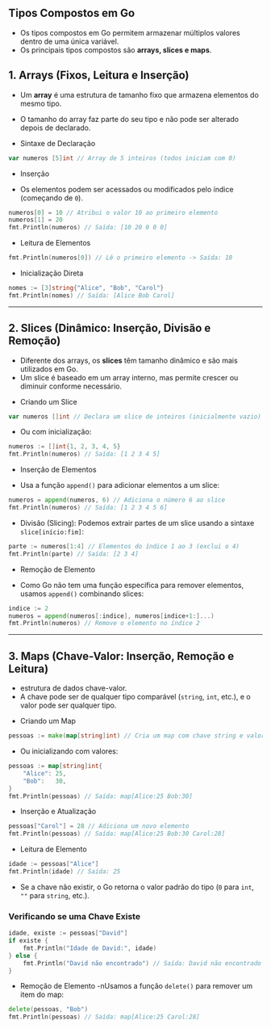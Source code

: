 ## Tipos Compostos em Go

- Os tipos compostos em Go permitem armazenar múltiplos valores dentro de uma única variável. 
- Os principais tipos compostos são **arrays, slices e maps**.

## **1. Arrays** (Fixos, Leitura e Inserção)

- Um **array** é uma estrutura de tamanho fixo que armazena elementos do mesmo tipo. 
- O tamanho do array faz parte do seu tipo e não pode ser alterado depois de declarado.

- Sintaxe de Declaração
```go
var numeros [5]int // Array de 5 inteiros (todos iniciam com 0)
```

+ Inserção 
- Os elementos podem ser acessados ou modificados pelo índice (começando de `0`).
```go
numeros[0] = 10 // Atribui o valor 10 ao primeiro elemento
numeros[1] = 20
fmt.Println(numeros) // Saída: [10 20 0 0 0]
```

+ Leitura de Elementos
```go
fmt.Println(numeros[0]) // Lê o primeiro elemento -> Saída: 10
```

+ Inicialização Direta
```go
nomes := [3]string{"Alice", "Bob", "Carol"}
fmt.Println(nomes) // Saída: [Alice Bob Carol]
```

---

## **2. Slices** (Dinâmico: Inserção, Divisão e Remoção)

- Diferente dos arrays, os **slices** têm tamanho dinâmico e são mais utilizados em Go.
- Um slice é baseado em um array interno, mas permite crescer ou diminuir conforme necessário.

+ Criando um Slice
```go
var numeros []int // Declara um slice de inteiros (inicialmente vazio)
```
- Ou com inicialização:
```go
numeros := []int{1, 2, 3, 4, 5}
fmt.Println(numeros) // Saída: [1 2 3 4 5]
```

+ Inserção de Elementos
- Usa a função `append()` para adicionar elementos a um slice:
```go
numeros = append(numeros, 6) // Adiciona o número 6 ao slice
fmt.Println(numeros) // Saída: [1 2 3 4 5 6]
```

+ Divisão (Slicing): Podemos extrair partes de um slice usando a sintaxe `slice[início:fim]`:
```go
parte := numeros[1:4] // Elementos do índice 1 ao 3 (exclui o 4)
fmt.Println(parte) // Saída: [2 3 4]
```

+ Remoção de Elemento
- Como Go não tem uma função específica para remover elementos, usamos `append()` combinando slices:
```go
indice := 2
numeros = append(numeros[:indice], numeros[indice+1:]...)
fmt.Println(numeros) // Remove o elemento no índice 2
```

---

## **3. Maps** (Chave-Valor: Inserção, Remoção e Leitura)

- estrutura de dados chave-valor. 
- A chave pode ser de qualquer tipo comparável (`string`, `int`, etc.), e o valor pode ser qualquer tipo.

+ Criando um Map
```go
pessoas := make(map[string]int) // Cria um map com chave string e valor int
```
- Ou inicializando com valores:
```go
pessoas := map[string]int{
    "Alice": 25,
    "Bob":   30,
}
fmt.Println(pessoas) // Saída: map[Alice:25 Bob:30]
```

+ Inserção e Atualização
```go
pessoas["Carol"] = 28 // Adiciona um novo elemento
fmt.Println(pessoas) // Saída: map[Alice:25 Bob:30 Carol:28]
```

- Leitura de Elemento
```go
idade := pessoas["Alice"]
fmt.Println(idade) // Saída: 25
```
- Se a chave não existir, o Go retorna o valor padrão do tipo (`0` para `int`, `""` para `string`, etc.).

### **Verificando se uma Chave Existe**
```go
idade, existe := pessoas["David"]
if existe {
    fmt.Println("Idade de David:", idade)
} else {
    fmt.Println("David não encontrado") // Saída: David não encontrado
}
```

+ Remoção de Elemento
-nUsamos a função `delete()` para remover um item do map:
```go
delete(pessoas, "Bob")
fmt.Println(pessoas) // Saída: map[Alice:25 Carol:28]
```